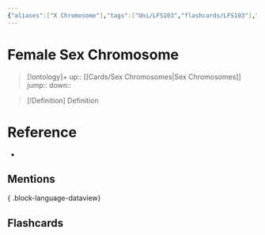 ```yaml
---
{"aliases":["X Chromosome"],"tags":["Uni/LFS103","flashcards/LFS103"],"dg-publish":true,"permalink":"/cards/female-sex-chromosome/","dgPassFrontmatter":true}
---
```


# Female Sex Chromosome

> [!ontology]+
> up:: [[Cards/Sex Chromosomes\|Sex Chromosomes]]
> jump:: 
> down:: 

> [!Definition] Definition
> 

# Reference
- 

## Mentions

{ .block-language-dataview}

## Flashcards
